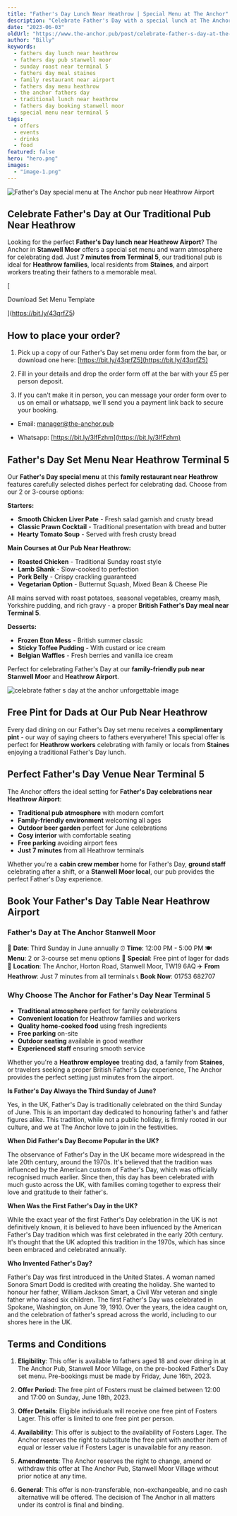 ```yaml
---
title: "Father's Day Lunch Near Heathrow | Special Menu at The Anchor"
description: "Celebrate Father's Day with a special lunch at The Anchor pub near Heathrow Airport. Traditional Sunday roast and set menu in Stanwell Moor, just 7 minutes from Terminal 5. Free pint for dads! Book your Father's Day meal near Staines - perfect for families and airport workers celebrating dad."
date: "2023-06-03"
oldUrl: "https://www.the-anchor.pub/post/celebrate-father-s-day-at-the-anchor-unforgettable"
author: "Billy"
keywords:
  - fathers day lunch near heathrow
  - fathers day pub stanwell moor
  - sunday roast near terminal 5
  - fathers day meal staines
  - family restaurant near airport
  - fathers day menu heathrow
  - the anchor fathers day
  - traditional lunch near heathrow
  - fathers day booking stanwell moor
  - special menu near terminal 5
tags:
  - offers
  - events
  - drinks
  - food
featured: false
hero: "hero.png"
images:
  - "image-1.png"
---
```


  

![Father's Day special menu at The Anchor pub near Heathrow Airport](/content/blog/celebrate-father-s-day-at-the-anchor-unforgettable/hero.png)

## Celebrate Father's Day at Our Traditional Pub Near Heathrow

Looking for the perfect **Father's Day lunch near Heathrow Airport**? The Anchor in **Stanwell Moor** offers a special set menu and warm atmosphere for celebrating dad. Just **7 minutes from Terminal 5**, our traditional pub is ideal for **Heathrow families**, local residents from **Staines**, and airport workers treating their fathers to a memorable meal.

[

Download Set Menu Template

](https://bit.ly/43qrfZ5)

## How to place your order?

1.  Pick up a copy of our Father's Day set menu order form from the bar, or download one here: [https://bit.ly/43qrfZ5](https://bit.ly/43qrfZ5)
    
2.  Fill in your details and drop the order form off at the bar with your £5 per person deposit.
    
3.  If you can't make it in person, you can message your order form over to us on email or whatsapp, we'll send you a payment link back to secure your booking.
    

*   Email: manager@the-anchor.pub
    
*   Whatsapp: [https://bit.ly/3lfFzhm](https://bit.ly/3lfFzhm)
    

## **Father's Day Set Menu Near Heathrow Terminal 5**

Our **Father's Day special menu** at this **family restaurant near Heathrow** features carefully selected dishes perfect for celebrating dad. Choose from our 2 or 3-course options:

**Starters:**
- **Smooth Chicken Liver Pate** - Fresh salad garnish and crusty bread
- **Classic Prawn Cocktail** - Traditional presentation with bread and butter
- **Hearty Tomato Soup** - Served with fresh crusty bread

**Main Courses at Our Pub Near Heathrow:**
- **Roasted Chicken** - Traditional Sunday roast style
- **Lamb Shank** - Slow-cooked to perfection
- **Pork Belly** - Crispy crackling guaranteed
- **Vegetarian Option** - Butternut Squash, Mixed Bean & Cheese Pie

All mains served with roast potatoes, seasonal vegetables, creamy mash, Yorkshire pudding, and rich gravy - a proper **British Father's Day meal near Terminal 5**.

**Desserts:**
- **Frozen Eton Mess** - British summer classic
- **Sticky Toffee Pudding** - With custard or ice cream
- **Belgian Waffles** - Fresh berries and vanilla ice cream

Perfect for celebrating Father's Day at our **family-friendly pub near Stanwell Moor** and **Heathrow Airport**.

![celebrate father s day at the anchor unforgettable image](/content/blog/celebrate-father-s-day-at-the-anchor-unforgettable/image-1.png)

## **Free Pint for Dads at Our Pub Near Heathrow**

Every dad dining on our Father's Day set menu receives a **complimentary pint** - our way of saying cheers to fathers everywhere! This special offer is perfect for **Heathrow workers** celebrating with family or locals from **Staines** enjoying a traditional Father's Day lunch.

## **Perfect Father's Day Venue Near Terminal 5**

The Anchor offers the ideal setting for **Father's Day celebrations near Heathrow Airport**:

- **Traditional pub atmosphere** with modern comfort
- **Family-friendly environment** welcoming all ages
- **Outdoor beer garden** perfect for June celebrations
- **Cosy interior** with comfortable seating
- **Free parking** avoiding airport fees
- **Just 7 minutes** from all Heathrow terminals

Whether you're a **cabin crew member** home for Father's Day, **ground staff** celebrating after a shift, or a **Stanwell Moor local**, our pub provides the perfect Father's Day experience.

  

## **Book Your Father's Day Table Near Heathrow Airport**

### Father's Day at The Anchor Stanwell Moor

📅 **Date**: Third Sunday in June annually
⏰ **Time**: 12:00 PM - 5:00 PM
🍽️ **Menu**: 2 or 3-course set menu options
🍺 **Special**: Free pint of lager for dads
📍 **Location**: The Anchor, Horton Road, Stanwell Moor, TW19 6AQ
✈️ **From Heathrow**: Just 7 minutes from all terminals
📞 **Book Now**: 01753 682707

### Why Choose The Anchor for Father's Day Near Terminal 5

- **Traditional atmosphere** perfect for family celebrations
- **Convenient location** for Heathrow families and workers
- **Quality home-cooked food** using fresh ingredients
- **Free parking** on-site
- **Outdoor seating** available in good weather
- **Experienced staff** ensuring smooth service

Whether you're a **Heathrow employee** treating dad, a family from **Staines**, or travelers seeking a proper British Father's Day experience, The Anchor provides the perfect setting just minutes from the airport.

**Is Father's Day Always the Third Sunday of June?**

Yes, in the UK, Father's Day is traditionally celebrated on the third Sunday of June. This is an important day dedicated to honouring father's and father figures alike. This tradition, while not a public holiday, is firmly rooted in our culture, and we at The Anchor love to join in the festivities.

**When Did Father's Day Become Popular in the UK?**

The observance of Father's Day in the UK became more widespread in the late 20th century, around the 1970s. It's believed that the tradition was influenced by the American custom of Father's Day, which was officially recognised much earlier. Since then, this day has been celebrated with much gusto across the UK, with families coming together to express their love and gratitude to their father's.

**When Was the First Father's Day in the UK?**

While the exact year of the first Father's Day celebration in the UK is not definitively known, it is believed to have been influenced by the American Father's Day tradition which was first celebrated in the early 20th century. It's thought that the UK adopted this tradition in the 1970s, which has since been embraced and celebrated annually.

**Who Invented Father's Day?**

Father's Day was first introduced in the United States. A woman named Sonora Smart Dodd is credited with creating the holiday. She wanted to honour her father, William Jackson Smart, a Civil War veteran and single father who raised six children. The first Father's Day was celebrated in Spokane, Washington, on June 19, 1910. Over the years, the idea caught on, and the celebration of father's spread across the world, including to our shores here in the UK.

## Terms and Conditions

1.  **Eligibility**: This offer is available to fathers aged 18 and over dining in at The Anchor Pub, Stanwell Moor Village, on the pre-booked Father's Day set menu. Pre-bookings must be made by Friday, June 16th, 2023.
    
2.  **Offer Period**: The free pint of Fosters must be claimed between 12:00 and 17:00 on Sunday, June 18th, 2023.
    
3.  **Offer Details**: Eligible individuals will receive one free pint of Fosters Lager. This offer is limited to one free pint per person.
    
4.  **Availability**: This offer is subject to the availability of Fosters Lager. The Anchor reserves the right to substitute the free pint with another item of equal or lesser value if Fosters Lager is unavailable for any reason.
    
5.  **Amendments**: The Anchor reserves the right to change, amend or withdraw this offer at The Anchor Pub, Stanwell Moor Village without prior notice at any time.
    
6.  **General**: This offer is non-transferable, non-exchangeable, and no cash alternative will be offered. The decision of The Anchor in all matters under its control is final and binding.
